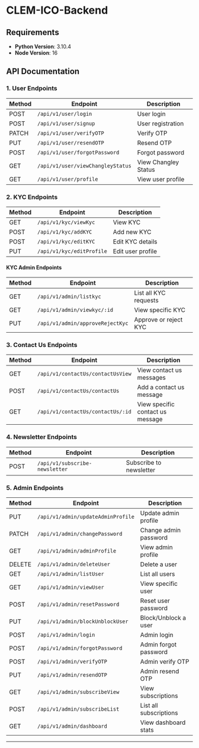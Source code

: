 # CLEM-ICO-Backend

## Requirements
- **Python Version**: 3.10.4
- **Node Version**: 16

## API Documentation

### 1. User Endpoints

| Method | Endpoint                               | Description                 |
|--------|----------------------------------------|-----------------------------|
| POST   | `/api/v1/user/login`                  | User login                  |
| POST   | `/api/v1/user/signup`                 | User registration           |
| PATCH  | `/api/v1/user/verifyOTP`              | Verify OTP                  |
| PUT    | `/api/v1/user/resendOTP`              | Resend OTP                  |
| POST   | `/api/v1/user/forgotPassword`         | Forgot password             |
| GET    | `/api/v1/user/viewChangleyStatus`     | View Changley Status        |
| GET    | `/api/v1/user/profile`                | View user profile           |

### 2. KYC Endpoints

| Method | Endpoint                               | Description                 |
|--------|----------------------------------------|-----------------------------|
| GET    | `/api/v1/kyc/viewKyc`                 | View KYC                    |
| POST   | `/api/v1/kyc/addKYC`                  | Add new KYC                 |
| POST   | `/api/v1/kyc/editKYC`                 | Edit KYC details            |
| PUT    | `/api/v1/kyc/editProfile`             | Edit user profile           |

#### KYC Admin Endpoints

| Method | Endpoint                               | Description                 |
|--------|----------------------------------------|-----------------------------|
| GET    | `/api/v1/admin/listkyc`               | List all KYC requests       |
| GET    | `/api/v1/admin/viewkyc/:id`           | View specific KYC           |
| PUT    | `/api/v1/admin/approveRejectKyc`      | Approve or reject KYC       |

### 3. Contact Us Endpoints

| Method | Endpoint                               | Description                 |
|--------|----------------------------------------|-----------------------------|
| GET    | `/api/v1/contactUs/contactUsView`     | View contact us messages    |
| POST   | `/api/v1/contactUs/contactUs`         | Add a contact us message    |
| GET    | `/api/v1/contactUs/contactUs/:id`     | View specific contact us message |

### 4. Newsletter Endpoints

| Method | Endpoint                               | Description                 |
|--------|----------------------------------------|-----------------------------|
| POST   | `/api/v1/subscribe-newsletter`        | Subscribe to newsletter     |

### 5. Admin Endpoints

| Method | Endpoint                               | Description                 |
|--------|----------------------------------------|-----------------------------|
| PUT    | `/api/v1/admin/updateAdminProfile`    | Update admin profile        |
| PATCH  | `/api/v1/admin/changePassword`        | Change admin password       |
| GET    | `/api/v1/admin/adminProfile`          | View admin profile          |
| DELETE | `/api/v1/admin/deleteUser`            | Delete a user               |
| GET    | `/api/v1/admin/listUser`              | List all users              |
| GET    | `/api/v1/admin/viewUser`              | View specific user          |
| POST   | `/api/v1/admin/resetPassword`         | Reset user password         |
| PUT    | `/api/v1/admin/blockUnblockUser`      | Block/Unblock a user        |
| POST   | `/api/v1/admin/login`                 | Admin login                 |
| POST   | `/api/v1/admin/forgotPassword`        | Admin forgot password       |
| POST   | `/api/v1/admin/verifyOTP`             | Admin verify OTP            |
| PUT    | `/api/v1/admin/resendOTP`             | Admin resend OTP            |
| GET    | `/api/v1/admin/subscribeView`         | View subscriptions          |
| POST   | `/api/v1/admin/subscribeList`         | List all subscriptions      |
| GET    | `/api/v1/admin/dashboard`             | View dashboard stats        |

---

